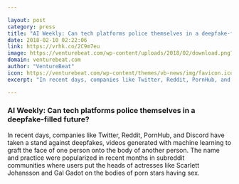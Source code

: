 ```yaml
---

layout: post
category: press
title: "AI Weekly: Can tech platforms police themselves in a deepfake-filled future?"
date: 2018-02-10 02:22:06
link: https://vrhk.co/2C9m7eu
image: https://venturebeat.com/wp-content/uploads/2018/02/download.png?fit=780%2C439&strip=all
domain: venturebeat.com
author: "VentureBeat"
icon: https://venturebeat.com/wp-content/themes/vb-news/img/favicon.ico
excerpt: "In recent days, companies like Twitter, Reddit, PornHub, and Discord have taken a stand against deepfakes, videos generated with machine learning to graft the face of one person onto the body of another person. The name and practice were popularized in recent months in subreddit communities where users put the heads of actresses like Scarlett Johansson and Gal Gadot on the bodies of porn stars having sex."

---
```


### AI Weekly: Can tech platforms police themselves in a deepfake-filled future?

In recent days, companies like Twitter, Reddit, PornHub, and Discord have taken a stand against deepfakes, videos generated with machine learning to graft the face of one person onto the body of another person. The name and practice were popularized in recent months in subreddit communities where users put the heads of actresses like Scarlett Johansson and Gal Gadot on the bodies of porn stars having sex.